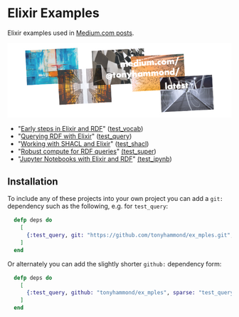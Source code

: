 # Elixir Examples
Elixir examples used in [Medium.com posts](https://medium.com/@tonyhammond/latest).

![medium-posts-no-tags.jpg](./images/medium-posts-no-tags.jpg)

* "[Early steps in Elixir and RDF](https://medium.com/@tonyhammond/early-steps-in-elixir-and-rdf-5078a4ebfe0f)" ([test_vocab](./test_vocab/))
* "[Querying RDF with Elixir](https://medium.com/@tonyhammond/querying-rdf-with-elixir-2378b39d65cc)" ([test_query](./test_query/))
* "[Working with SHACL and Elixir](https://medium.com/@tonyhammond/working-with-shacl-and-elixir-4719473d43c1)" ([test_shacl](./test_shacl/))
* "[Robust compute for RDF queries](https://medium.com/@tonyhammond/robust-compute-for-rdf-queries-eb2ad665ef12)" [(test_super](./test_super/))
* "[Jupyter Notebooks with Elixir and RDF](https://medium.com/@tonyhammond/jupyter-notebooks-with-elixir-and-rdf-598689c2dad3)" [(test_ipynb](./test_ipynb/))


## Installation

To include any of these projects into your own project you can add a `git:` dependency such as the following, e.g. for `test_query`:

```elixir
  defp deps do
    [
      {:test_query, git: "https://github.com/tonyhammond/ex_mples.git", sparse: "test_query"}
    ]
  end
```

Or alternately you can add the slightly shorter `github:` dependency form:

```elixir
  defp deps do
    [
      {:test_query, github: "tonyhammond/ex_mples", sparse: "test_query"}
    ]
  end
```

